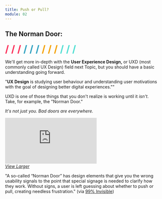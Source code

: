 ```yaml
---
title: Push or Pull?
module: 02
---
```


## The Norman Door:
<span style="color: #FC315A; font-size: xx-large; font-weight: bold">/ / / </span>
<span style="color: #33A3C1; font-size: xx-large; font-weight: bold">/ / / </span>
<span style="color: #F5A205; font-size: xx-large; font-weight: bold">/ / / </span>
<span style="color: #53DFD3; font-size: xx-large; font-weight: bold">/ / /</span>

We'll get more in-depth with the **User Experience Design,** or UXD (most commonly called UX Design) field next Topic, but you should have a basic understanding going forward.

"**UX Design** is studying user behaviour and understanding user motivations with the goal of designing better digital experiences.""

UXD is one of those things that you don't realize is working until it _isn't_. Take, for example, the "Norman Door."

_It's not just you. Bad doors are everywhere._

<div class="embed-responsive embed-responsive-16by9"><iframe class="embed-responsive-item" src="https://player.vimeo.com/video/239821723?color=FC315A&title=0&byline=0&portrait=0" frameborder="0" allowfullscreen></iframe></div>
<p style="margin: 0"><a href="https://player.vimeo.com/video/239821723?color=FC315A&title=0&byline=0&portrait=0" target="_blank"><i>View Larger</i></a></p>

"A so-called “Norman Door” has design elements that give you the wrong usability signals to the point that special signage is needed to clarify how they work. Without signs, a user is left guessing about whether to push or pull, creating needless frustration." (via [99% Invisible](https://99percentinvisible.org/article/norman-doors-dont-know-whether-push-pull-blame-design/))
